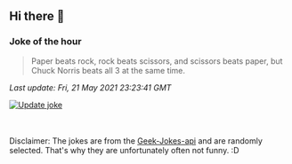## Hi there 👋

### Joke of the hour
<!-- joke -->
>Paper beats rock, rock beats scissors, and scissors beats paper, but Chuck Norris beats all 3 at the same time.
<!-- /joke -->

*Last update: Fri, 21 May 2021 23:23:41 GMT*

[![Update joke](https://github.com/nclskfm/nclskfm/actions/workflows/joke.yml/badge.svg)](https://github.com/nclskfm/nclskfm/actions/workflows/joke.yml)

<br><br>
Disclaimer: The jokes are from the [Geek-Jokes-api](https://github.com/sameerkumar18/geek-joke-api) and are randomly selected. That's why they are unfortunately often not funny. :D
